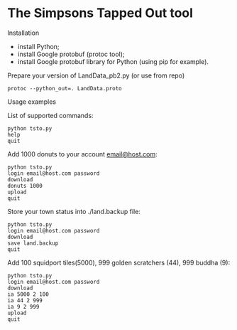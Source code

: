 The Simpsons Tapped Out tool
====

Installation

- install Python;
- install Google protobuf (protoc tool);
- install Google protobuf library for Python (using pip for example).

Prepare your version of LandData_pb2.py (or use from repo)

    protoc --python_out=. LandData.proto

Usage examples

List of supported commands:

    python tsto.py
    help
    quit

Add 1000 donuts to your account email@host.com:

    python tsto.py
    login email@host.com password
    download
    donuts 1000
    upload
    quit

Store your town status into ./land.backup file:

    python tsto.py
    login email@host.com password
    download
    save land.backup
    quit

Add 100 squidport tiles(5000), 999 golden scratchers (44), 999 buddha (9):

    python tsto.py
    login email@host.com password
    download
    ia 5000 2 100
    ia 44 2 999
    ia 9 2 999
    upload
    quit
